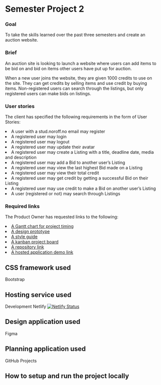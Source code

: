 # Semester Project 2
### Goal
To take the skills learned over the past three semesters and create an auction website.<br>

### Brief
An auction site is looking to launch a website where users can add items to be bid on and bid on items other users have put up for auction.<br>

When a new user joins the website, they are given 1000 credits to use on the site. They can get credits by selling items and use credit by buying items. Non-registered users can search through the listings, but only registered users can make bids on listings.<br>

### User stories
The client has specified the following requirements in the form of User Stories:<br>

<li>A user with a stud.noroff.no email may register</li>
<li>A registered user may login</li>
<li>A registered user may logout</li>
<li>A registered user may update their avatar</li>
<li>A registered user may create a Listing with a title, deadline date, media and description</li>
<li>A registered user may add a Bid to another user’s Listing</li>
<li>A registered user may view the last highest Bid made on a Listing</li>
<li>A registered user may view their total credit</li>
<li>A registered user may get credit by getting a successful Bid on their Listing</li>
<li>A registered user may use credit to make a Bid on another user’s Listing</li>
<li>A user (registered or not) may search through Listings</li>

### Required links
The Product Owner has requested links to the following:<br>

<li><a href="https://github.com/users/gitAji/projects/3/views/1">A Gantt chart for project timing</a></li>
<li><a href="https://www.figma.com/file/lNxhH5mS2rTn2KpMkSly5q/Project-II?node-id=1%3A2&t=He6dB82Cb56MOfYB-0">A design prototype</a></li>
<li><a href="https://www.figma.com/file/lNxhH5mS2rTn2KpMkSly5q/Project-II?node-id=1%3A2&t=zYgKeeleS7Mj0BgG-3">A style guide<br></a></li>
<li><a href="https://github.com/users/gitAji/projects/3/views/2">A kanban project board</a></li>
<li><a href="https://github.com/gitAji/Project-II">A repository link<br></a></li>
<li><a href="https://i-buy.netlify.app/">A hosted application demo link</a></li>

## CSS framework used
Bootstrap

## Hosting service used
Development
Netlify [![Netlify Status](https://api.netlify.com/api/v1/badges/51df9a14-8462-4182-8908-b7456bbe618b/deploy-status)](https://app.netlify.com/sites/i-buy/deploys)

## Design application used
Figma

## Planning application used
GitHub Projects



## How to setup and run the project locally
 
